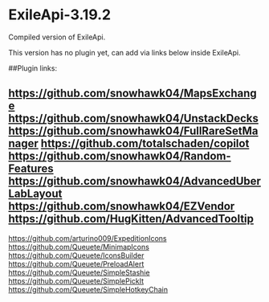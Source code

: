 # ExileApi-3.19.2
Compiled version of ExileApi.

This version has no plugin yet, can add via links below inside ExileApi.

##Plugin links:

https://github.com/snowhawk04/MapsExchange
https://github.com/snowhawk04/UnstackDecks
https://github.com/snowhawk04/FullRareSetManager
https://github.com/totalschaden/copilot
https://github.com/snowhawk04/Random-Features
https://github.com/snowhawk04/AdvancedUberLabLayout
https://github.com/snowhawk04/EZVendor
https://github.com/HugKitten/AdvancedTooltip
----
https://github.com/arturino009/ExpeditionIcons
https://github.com/Queuete/MinimapIcons
https://github.com/Queuete/IconsBuilder
https://github.com/Queuete/PreloadAlert
https://github.com/Queuete/SimpleStashie
https://github.com/Queuete/SimplePickIt
https://github.com/Queuete/SimpleHotkeyChain
